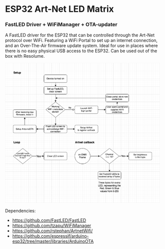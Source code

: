 # ESP32 Art-Net LED Matrix
### FastLED Driver + WiFiManager + OTA-updater 

A FastLED driver for the ESP32 that can be controlled through the Art-Net protocol over WiFi. Featuring a WiFi Portal to set up an internet connection, and an Over-The-Air firmware update system. Ideal for use in places where there is no easy physical USB access to the ESP32. Can be used out of the box with Resolume.

![Flowchart](Flowchart.png)

Dependencies:

- https://github.com/FastLED/FastLED
- https://github.com/tzapu/WiFiManager
- https://github.com/rstephan/ArtnetWifi/
- https://github.com/espressif/arduino-esp32/tree/master/libraries/ArduinoOTA
